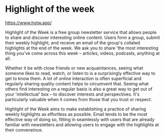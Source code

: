 # Highlight of the week

https://www.hotw.app/

Highlight of the Week is a free group newsletter service that allows people to share and discover interesting online content. Users form a group, submit their weekly highlight, and receive an email of the group's collated highlights at the end of the week. We ask you to share 'the most interesting thing you've come across this week – articles, videos, podcasts, anything at all.

Whether it be with close friends or new acquaintances, seeing what someone likes to read, watch, or listen to is a surprisingly effective way to get to know them. A lot of online interaction is often superficial and regularly sharing quality content helps to circumvent that.
Seeing what others find interesting on a regular basis is also a great way to get out of your 'intellectual' box – to discover interests and perspectives. It's particularly valuable when it comes from those that you trust or respect.

Highlight of the Week aims to make establishing a practice of sharing weekly highlights as effortless as possible. Email tends to be the most effective way of doing so, fitting in seamlessly with users that are already familiar with newsletters and allowing users to engage with the highlights at their conveneince.